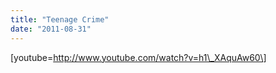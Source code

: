 ```yaml
---
title: "Teenage Crime"
date: "2011-08-31"
---
```


\[youtube=http://www.youtube.com/watch?v=h1\_XAquAw60\]
